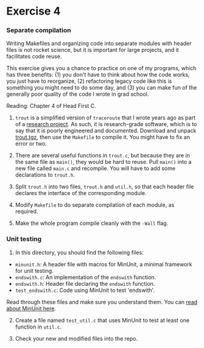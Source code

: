 # Exercise 4

### Separate compilation

Writing Makefiles and organizing code into separate modules with
header files is not rocket science, but it is important for large
projects, and it facilitates code reuse.

This exercise gives you a
chance to practice on one of my programs, which has three benefits: (1)
you don't have to think about how the code works, you just have to
reorganize, (2) refactoring legacy code like this is something you
might need to do some day, and (3) you can make fun of the generally poor
quality of the code I wrote in grad school.

Reading: Chapter 4 of Head First C.

1) `trout` is a simplified version of `traceroute` that I wrote years
ago as part of a [research
project](http://allendowney.com/research/clink/).  As such, it is
research-grade software, which is to say that it is poorly engineered
and documented.  Download and unpack
[trout.tgz](http://allendowney.com/research/trout/trout.tar.gz), then
use the `Makefile` to compile it.  You might have to fix an error or two.

2) There are several useful functions in `trout.c`, but because they
are in the same file as `main()`, they would be hard to reuse.  Pull
`main()` into a new file called `main.c` and recompile.  You will have
to add some declarations to `trout.h`.

3) Split `trout.h` into two files, `trout.h` and `util.h`, so that each
header file declares the interface of the corresponding module.

4) Modify `Makefile` to do separate compilation of each module, as required.

5) Make the whole program compile cleanly with the `-Wall` flag.

### Unit testing

1) In this directory, you should find the following files:

* `minunit.h`: A header file with macros for MinUnit, a minimal framework for unit testing.
* `endswith.c`: An implementation of the `endswith` function.
* `endswith.h`: Header file declaring the `endswith` function.
* `test_endswith.c`: Code using MinUnit to test 'endswith'.

Read through these files and make sure you understand them.  You can [read about MinUnit here](http://www.jera.com/techinfo/jtns/jtn002.html).

2) Create a file named `test_util.c` that uses MinUnit to test at least one function in `util.c`.

3) Check your new and modified files into the repo.
